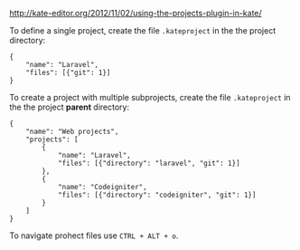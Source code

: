 <http://kate-editor.org/2012/11/02/using-the-projects-plugin-in-kate/>

To define a single project, create the file `.kateproject` in the the project directory:


	{
		"name": "Laravel",
		"files": [{"git": 1}]
	}

To create a project with multiple subprojects, create the file `.kateproject` in the the project **parent** directory:

	{
		"name": "Web projects",
		"projects": [
			{
				"name": "Laravel",
				"files": [{"directory": "laravel", "git": 1}]
			},
			{
				"name": "Codeigniter",
				"files": [{"directory": "codeigniter", "git": 1}]
			}
		]
	}

To navigate prohect files use `CTRL + ALT + o`.
